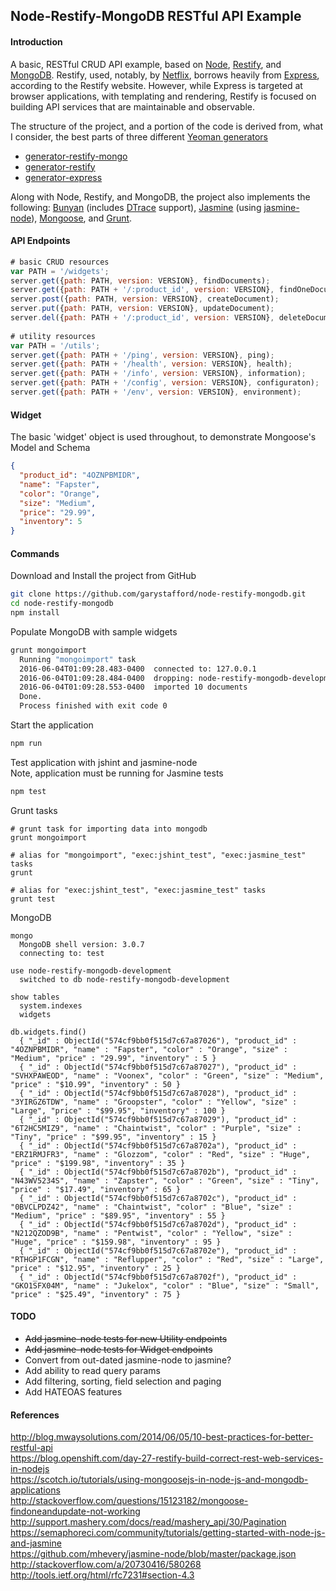 ## Node-Restify-MongoDB RESTful API Example

#### Introduction
A basic, RESTful CRUD API example, based on [Node](https://nodejs.org), [Restify](http://restify.com),
 and [MongoDB](https://www.mongodb.com). Restify, used, notably, by [Netflix](http://techblog.netflix.com/2014/11/nodejs-in-flames.html),
 borrows heavily from [Express](http://expressjs.com), according to the Restify website. However, while Express is targeted at browser
 applications, with templating and rendering, Restify is focused on building API services that are maintainable and observable.         

The structure of the project, and a portion of the code is derived from, what I consider, the best parts of three different
 [Yeoman generators](http://yeoman.io/generators/)  
* [generator-restify-mongo](https://github.com/lawrence-yu/generator-restify-mongo)  
* [generator-restify](https://github.com/chris-l/generator-restify)  
* [generator-express](https://github.com/expressjs/generator)  

Along with Node, Restify, and MongoDB, the project also implements the following: [Bunyan](https://github.com/trentm/node-bunyan)
 (includes [DTrace](http://dtrace.org/blogs/about/) support), [Jasmine](https://github.com/mhevery/jasmine-node)
 (using [jasmine-node](https://github.com/mhevery/jasmine-node)),
 [Mongoose](http://mongoosejs.com/index.html), and [Grunt](http://gruntjs.com).

#### API Endpoints
```javascript
# basic CRUD resources
var PATH = '/widgets';
server.get({path: PATH, version: VERSION}, findDocuments);
server.get({path: PATH + '/:product_id', version: VERSION}, findOneDocument);
server.post({path: PATH, version: VERSION}, createDocument);
server.put({path: PATH, version: VERSION}, updateDocument);
server.del({path: PATH + '/:product_id', version: VERSION}, deleteDocument);
  
# utility resources
var PATH = '/utils';
server.get({path: PATH + '/ping', version: VERSION}, ping);
server.get({path: PATH + '/health', version: VERSION}, health);
server.get({path: PATH + '/info', version: VERSION}, information);
server.get({path: PATH + '/config', version: VERSION}, configuraton);
server.get({path: PATH + '/env', version: VERSION}, environment);
```

#### Widget
The basic 'widget' object is used throughout, to demonstrate Mongoose's Model and Schema
```json
{
  "product_id": "4OZNPBMIDR",
  "name": "Fapster",
  "color": "Orange",
  "size": "Medium",
  "price": "29.99",
  "inventory": 5
}
```

#### Commands
Download and Install the project from GitHub
```bash
git clone https://github.com/garystafford/node-restify-mongodb.git
cd node-restify-mongodb
npm install
```

Populate MongoDB with sample widgets
```bash
grunt mongoimport
  Running "mongoimport" task
  2016-06-04T01:09:28.483-0400	connected to: 127.0.0.1
  2016-06-04T01:09:28.484-0400	dropping: node-restify-mongodb-development.widgets
  2016-06-04T01:09:28.553-0400	imported 10 documents
  Done.
  Process finished with exit code 0
```

Start the application
```bash
npm run
```

Test application with jshint and jasmine-node  
Note, application must be running for Jasmine tests
```bash
npm test
```

Grunt tasks
```
# grunt task for importing data into mongodb
grunt mongoimport

# alias for "mongoimport", "exec:jshint_test", "exec:jasmine_test" tasks
grunt

# alias for "exec:jshint_test", "exec:jasmine_test" tasks
grunt test 
```

MongoDB
```mongo
mongo
  MongoDB shell version: 3.0.7
  connecting to: test
  
use node-restify-mongodb-development
  switched to db node-restify-mongodb-development
  
show tables
  system.indexes
  widgets
  
db.widgets.find()
  { "_id" : ObjectId("574cf9bb0f515d7c67a87026"), "product_id" : "4OZNPBMIDR", "name" : "Fapster", "color" : "Orange", "size" : "Medium", "price" : "29.99", "inventory" : 5 }
  { "_id" : ObjectId("574cf9bb0f515d7c67a87027"), "product_id" : "SVHXPAWEOD", "name" : "Voonex", "color" : "Green", "size" : "Medium", "price" : "$10.99", "inventory" : 50 }
  { "_id" : ObjectId("574cf9bb0f515d7c67a87028"), "product_id" : "3YIRGZ6TDW", "name" : "Groopster", "color" : "Yellow", "size" : "Large", "price" : "$99.95", "inventory" : 100 }
  { "_id" : ObjectId("574cf9bb0f515d7c67a87029"), "product_id" : "6T2HC5MIZ9", "name" : "Chaintwist", "color" : "Purple", "size" : "Tiny", "price" : "$99.95", "inventory" : 15 }
  { "_id" : ObjectId("574cf9bb0f515d7c67a8702a"), "product_id" : "ERZ1RMJFR3", "name" : "Glozzom", "color" : "Red", "size" : "Huge", "price" : "$199.98", "inventory" : 35 }
  { "_id" : ObjectId("574cf9bb0f515d7c67a8702b"), "product_id" : "N43WV5234S", "name" : "Zapster", "color" : "Green", "size" : "Tiny", "price" : "$17.49", "inventory" : 65 }
  { "_id" : ObjectId("574cf9bb0f515d7c67a8702c"), "product_id" : "0BVCLPDZ42", "name" : "Chaintwist", "color" : "Blue", "size" : "Medium", "price" : "$89.95", "inventory" : 55 }
  { "_id" : ObjectId("574cf9bb0f515d7c67a8702d"), "product_id" : "N212QZOD9B", "name" : "Pentwist", "color" : "Yellow", "size" : "Huge", "price" : "$159.98", "inventory" : 95 }
  { "_id" : ObjectId("574cf9bb0f515d7c67a8702e"), "product_id" : "RTHGP1FCGN", "name" : "Reflupper", "color" : "Red", "size" : "Large", "price" : "$12.95", "inventory" : 25 }
  { "_id" : ObjectId("574cf9bb0f515d7c67a8702f"), "product_id" : "GKO1SFX04M", "name" : "Jukelox", "color" : "Blue", "size" : "Small", "price" : "$25.49", "inventory" : 75 }
```

#### TODO
* ~~Add jasmine-node tests for new Utility endpoints~~
* ~~Add jasmine-node tests for Widget endpoints~~
* Convert from out-dated jasmine-node to jasmine?
* Add ability to read query params
* Add filtering, sorting, field selection and paging
* Add HATEOAS features


#### References
http://blog.mwaysolutions.com/2014/06/05/10-best-practices-for-better-restful-api  
https://blog.openshift.com/day-27-restify-build-correct-rest-web-services-in-nodejs  
https://scotch.io/tutorials/using-mongoosejs-in-node-js-and-mongodb-applications  
http://stackoverflow.com/questions/15123182/mongoose-findoneandupdate-not-working  
http://support.mashery.com/docs/read/mashery_api/30/Pagination  
https://semaphoreci.com/community/tutorials/getting-started-with-node-js-and-jasmine  
https://github.com/mhevery/jasmine-node/blob/master/package.json  
http://stackoverflow.com/a/20730416/580268  
http://tools.ietf.org/html/rfc7231#section-4.3  

